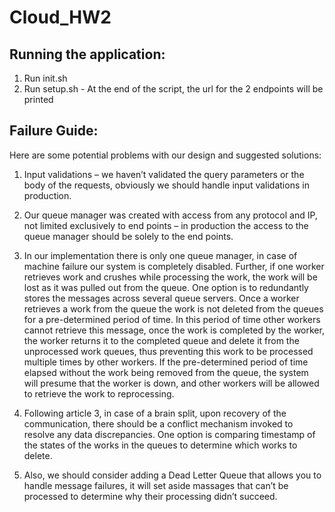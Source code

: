 # Cloud_HW2

 ## Running the application:
1. Run init.sh
2. Run setup.sh - At the end of the script, the url for the 2 endpoints will be printed 


## Failure Guide:
Here are some potential problems with our design and suggested solutions: <br/>
1.	Input validations – we haven’t validated the query parameters or the body of the requests, obviously we should handle input validations in production.

2.	Our queue manager was created with access from any protocol and IP, not limited exclusively to end points – in production the access to the queue manager should be solely to the end points. <br>

3.	 In our implementation there is only one queue manager, in case of machine failure our system is completely disabled. Further, if one worker retrieves work and crushes while processing the work, the work will be lost as it was pulled out from the queue. One option is to redundantly stores the messages across several queue servers. Once a worker retrieves a work from the queue the work is not deleted from the queues for a pre-determined period of time. In this period of time other workers cannot retrieve this message, once the work is completed by the worker, the worker returns it to the completed queue and delete it from the unprocessed work queues, thus preventing this work to be processed multiple times by other workers. If the pre-determined period of time elapsed without the work being removed from the queue, the system will presume that the worker is down, and other workers will be allowed to retrieve the work to reprocessing. <br/>

4.	Following article 3, in case of a brain split, upon recovery of the communication, there should be a conflict mechanism invoked to resolve any data discrepancies. One option is comparing timestamp of the states of the works in the queues to determine which works to delete.  <br/>

5.	Also, we should consider adding a Dead Letter Queue that allows you to handle message failures, it will set aside massages that can’t be processed to determine why their processing didn’t succeed.

